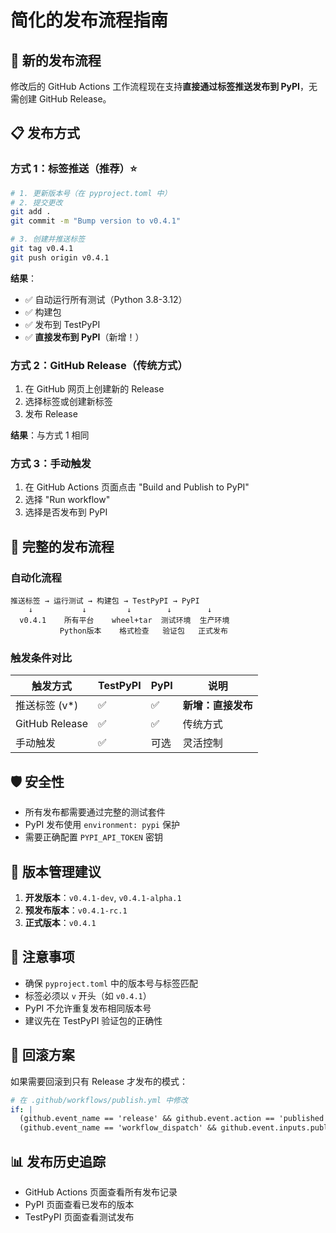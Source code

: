 # 简化的发布流程指南

## 🚀 新的发布流程

修改后的 GitHub Actions 工作流程现在支持**直接通过标签推送发布到 PyPI**，无需创建 GitHub Release。

## 📋 发布方式

### 方式 1：标签推送（推荐）⭐
```bash
# 1. 更新版本号（在 pyproject.toml 中）
# 2. 提交更改
git add .
git commit -m "Bump version to v0.4.1"

# 3. 创建并推送标签
git tag v0.4.1
git push origin v0.4.1
```

**结果**：
- ✅ 自动运行所有测试（Python 3.8-3.12）
- ✅ 构建包
- ✅ 发布到 TestPyPI
- ✅ **直接发布到 PyPI**（新增！）

### 方式 2：GitHub Release（传统方式）
1. 在 GitHub 网页上创建新的 Release
2. 选择标签或创建新标签
3. 发布 Release

**结果**：与方式 1 相同

### 方式 3：手动触发
1. 在 GitHub Actions 页面点击 "Build and Publish to PyPI"
2. 选择 "Run workflow"
3. 选择是否发布到 PyPI

## 🔄 完整的发布流程

### 自动化流程
```
推送标签 → 运行测试 → 构建包 → TestPyPI → PyPI
    ↓           ↓         ↓        ↓        ↓
  v0.4.1    所有平台    wheel+tar  测试环境  生产环境
           Python版本    格式检查   验证包   正式发布
```

### 触发条件对比

| 触发方式 | TestPyPI | PyPI | 说明 |
|---------|----------|------|------|
| 推送标签 (v*) | ✅ | ✅ | **新增：直接发布** |
| GitHub Release | ✅ | ✅ | 传统方式 |
| 手动触发 | ✅ | 可选 | 灵活控制 |

## 🛡️ 安全性

- 所有发布都需要通过完整的测试套件
- PyPI 发布使用 `environment: pypi` 保护
- 需要正确配置 `PYPI_API_TOKEN` 密钥

## 📝 版本管理建议

1. **开发版本**：`v0.4.1-dev`, `v0.4.1-alpha.1`
2. **预发布版本**：`v0.4.1-rc.1`
3. **正式版本**：`v0.4.1`

## 🚨 注意事项

- 确保 `pyproject.toml` 中的版本号与标签匹配
- 标签必须以 `v` 开头（如 `v0.4.1`）
- PyPI 不允许重复发布相同版本号
- 建议先在 TestPyPI 验证包的正确性

## 🔧 回滚方案

如果需要回滚到只有 Release 才发布的模式：

```yaml
# 在 .github/workflows/publish.yml 中修改
if: |
  (github.event_name == 'release' && github.event.action == 'published') ||
  (github.event_name == 'workflow_dispatch' && github.event.inputs.publish_to_pypi == 'true')
```

## 📊 发布历史追踪

- GitHub Actions 页面查看所有发布记录
- PyPI 页面查看已发布的版本
- TestPyPI 页面查看测试发布
